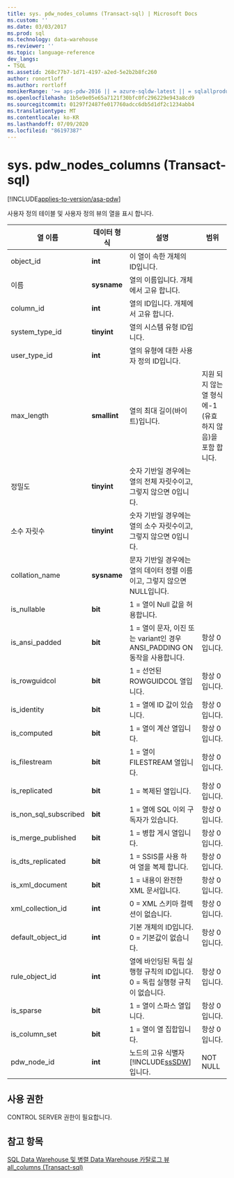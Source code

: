 ```yaml
---
title: sys. pdw_nodes_columns (Transact-sql) | Microsoft Docs
ms.custom: ''
ms.date: 03/03/2017
ms.prod: sql
ms.technology: data-warehouse
ms.reviewer: ''
ms.topic: language-reference
dev_langs:
- TSQL
ms.assetid: 268c77b7-1d71-4197-a2ed-5e2b2b8fc260
author: ronortloff
ms.author: rortloff
monikerRange: '>= aps-pdw-2016 || = azure-sqldw-latest || = sqlallproducts-allversions'
ms.openlocfilehash: 1b5e9e05e65a7121f30bfc0fc296229e943a8cd9
ms.sourcegitcommit: 01297f2487fe017760adcc6db5d1df2c1234abb4
ms.translationtype: MT
ms.contentlocale: ko-KR
ms.lasthandoff: 07/09/2020
ms.locfileid: "86197387"
---
```

# <a name="syspdw_nodes_columns-transact-sql"></a>sys. pdw_nodes_columns (Transact-sql)
[!INCLUDE[applies-to-version/asa-pdw](../../includes/applies-to-version/asa-pdw.md)]

  사용자 정의 테이블 및 사용자 정의 뷰의 열을 표시 합니다.  
  
|열 이름|데이터 형식|설명|범위|  
|-----------------|---------------|-----------------|-----------|  
|object_id|**int**|이 열이 속한 개체의 ID입니다.||  
|이름|**sysname**|열의 이름입니다. 개체에서 고유 합니다.||  
|column_id|**int**|열의 ID입니다. 개체에서 고유 합니다.||  
|system_type_id|**tinyint**|열의 시스템 유형 ID입니다.||  
|user_type_id|**int**|열의 유형에 대한 사용자 정의 ID입니다.||  
|max_length|**smallint**|열의 최대 길이(바이트)입니다.|지원 되지 않는 열 형식에-1 (유효 하지 않음)을 포함 합니다.|  
|정밀도|**tinyint**|숫자 기반일 경우에는 열의 전체 자릿수이고, 그렇지 않으면 0입니다.||  
|소수 자릿수|**tinyint**|숫자 기반일 경우에는 열의 소수 자릿수이고, 그렇지 않으면 0입니다.||  
|collation_name|**sysname**|문자 기반일 경우에는 열의 데이터 정렬 이름이고, 그렇지 않으면 NULL입니다.||  
|is_nullable|**bit**|1 = 열이 Null 값을 허용합니다.||  
|is_ansi_padded|**bit**|1 = 열이 문자, 이진 또는 variant인 경우 ANSI_PADDING ON 동작을 사용합니다.|항상 0입니다.|  
|is_rowguidcol|**bit**|1 = 선언된 ROWGUIDCOL 열입니다.|항상 0입니다.|  
|is_identity|**bit**|1 = 열에 ID 값이 있습니다.|항상 0입니다.|  
|is_computed|**bit**|1 = 열이 계산 열입니다.|항상 0입니다.|  
|is_filestream|**bit**|1 = 열이 FILESTREAM 열입니다.|항상 0입니다.|  
|is_replicated|**bit**|1 = 복제된 열입니다.|항상 0입니다.|  
|is_non_sql_subscribed|**bit**|1 = 열에 SQL 이외 구독자가 있습니다.|항상 0입니다.|  
|is_merge_published|**bit**|1 = 병합 게시 열입니다.|항상 0입니다.|  
|is_dts_replicated|**bit**|1 = SSIS를 사용 하 여 열을 복제 합니다.|항상 0입니다.|  
|is_xml_document|**bit**|1 = 내용이 완전한 XML 문서입니다.|항상 0입니다.|  
|xml_collection_id|**int**|0 = XML 스키마 컬렉션이 없습니다.|항상 0입니다.|  
|default_object_id|**int**|기본 개체의 ID입니다. 0 = 기본값이 없습니다.|항상 0입니다.|  
|rule_object_id|**int**|열에 바인딩된 독립 실행형 규칙의 ID입니다. <br />0 = 독립 실행형 규칙이 없습니다.|항상 0입니다.|  
|is_sparse|**bit**|1 = 열이 스파스 열입니다.|항상 0입니다.|  
|is_column_set|**bit**|1 = 열이 열 집합입니다.|항상 0입니다.|  
|pdw_node_id|**int**|노드의 고유 식별자 [!INCLUDE[ssSDW](../../includes/sssdw-md.md)] 입니다.|NOT NULL|  
  
## <a name="permissions"></a>사용 권한  
 CONTROL SERVER 권한이 필요합니다.  
  
## <a name="see-also"></a>참고 항목  
 [SQL Data Warehouse 및 병렬 Data Warehouse 카탈로그 뷰](../../relational-databases/system-catalog-views/sql-data-warehouse-and-parallel-data-warehouse-catalog-views.md)   
 [all_columns &#40;Transact-sql&#41;](../../relational-databases/system-catalog-views/sys-all-columns-transact-sql.md)  
  
  
